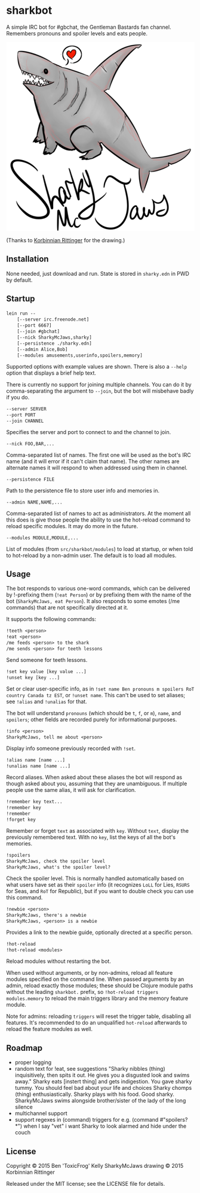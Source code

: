 # sharkbot

A simple IRC bot for #gbchat, the Gentleman Bastards fan channel. Remembers pronouns and spoiler levels and eats people.

![kickin' rad shark portrait](https://raw.githubusercontent.com/ToxicFrog/sharkbot/master/sharky.png)

(Thanks to [Korbinnian Rittinger](http://korvidian.tumblr.com) for the drawing.)

## Installation

None needed, just download and run. State is stored in `sharky.edn` in PWD by default.

## Startup

    lein run --
        [--server irc.freenode.net]
        [--port 6667]
        [--join #gbchat]
        [--nick SharkyMcJaws,sharky]
        [--persistence ./sharky.edn]
        [--admin Alice,Bob]
        [--modules amusements,userinfo,spoilers,memory]

Supported options with example values are shown. There is also a `--help` option that displays a brief help text.

There is currently no support for joining multiple channels. You can do it by comma-separating the argument to `--join`, but the bot will misbehave badly if you do.

    --server SERVER
    --port PORT
    --join CHANNEL

Specifies the server and port to connect to and the channel to join.

    --nick FOO,BAR,...

Comma-separated list of names. The first one will be used as the bot's IRC name (and it will error if it can't claim that name). The other names are alternate names it will respond to when addressed using them in channel.

    --persistence FILE

Path to the persistence file to store user info and memories in.

    --admin NAME,NAME,...

Comma-separated list of names to act as administrators. At the moment all this does is give those people the ability to use the hot-reload command to reload specific modules. It may do more in the future.

    --modules MODULE,MODULE,...

List of modules (from `src/sharkbot/modules`) to load at startup, or when told to hot-reload by a non-admin user. The default is to load all modules.

## Usage

The bot responds to various one-word commands, which can be delivered by !-prefixing them (`!eat Person`) or by prefixing them with the name of the bot (`SharkyMcJaws, eat Person`). It also responds to some emotes (/me commands) that are not specifically directed at it.

It supports the following commands:

    !teeth <person>
    !eat <person>
    /me feeds <person> to the shark
    /me sends <person> for teeth lessons

Send someone for teeth lessons.

    !set key value [key value ...]
    !unset key [key ...]

Set or clear user-specific info, as in `!set name Ben pronouns m spoilers RoT country Canada tz EST`, or `!unset name`. This can't be used to set aliases; see `!alias` and `!unalias` for that.

The bot will understand `pronouns` (which should be `t`, `f`, or `m`), `name`, and `spoilers`; other fields are recorded purely for informational purposes.

    !info <person>
    SharkyMcJaws, tell me about <person>

Display info someone previously recorded with `!set`.

    !alias name [name ...]
    !unalias name [name ...]

Record aliases. When asked about these aliases the bot will respond as though asked about you, assuming that they are unambiguous. If multiple people use the same alias, it will ask for clarification.

    !remember key text...
    !remember key
    !remember
    !forget key

Remember or forget `text` as associated with `key`. Without `text`, display the previously remembered text. With no `key`, list the keys of all the bot's memories.

    !spoilers
    SharkyMcJaws, check the spoiler level
    SharkyMcJaws, what's the spoiler level?

Check the spoiler level. This is normally handled automatically based on what users have set as their `spoiler` info (it recognizes `LoLL` for Lies, `RSURS` for Seas, and `RoT` for Republic), but if you want to double check you can use this command.

    !newbie <person>
    SharkyMcJaws, there's a newbie
    SharkyMcJaws, <person> is a newbie

Provides a link to the newbie guide, optionally directed at a specific person.

    !hot-reload
    !hot-reload <modules>

Reload modules without restarting the bot.

When used without arguments, or by non-admins, reload all feature modules specified on the command line. When passed arguments by an admin, reload exactly those modules; these should be Clojure module paths without the leading `sharkbot.` prefix, so `!hot-reload triggers modules.memory` to reload the main triggers library and the memory feature module.

Note for admins: reloading `triggers` will reset the trigger table, disabling all features. It's recommended to do an unqualified `hot-reload` afterwards to reload the feature modules as well.

## Roadmap

- proper logging
- random text for !eat, see suggestions
  <Ariaste> "Sharky nibbles (thing) inquisitively, then spits it out. He gives you a disgusted look and swims away."
  <booty> Sharky eats [instert thing] and gets indigestion. You gave sharky tummy. You should feel bad about your life and choices
  <Ariaste> Sharky chomps (thing) enthusiastically.
  <booty> Sharky plays with his food. Good sharky.
  <semirose> SharkyMcJaws swims alongside brother/sister of the lady of the long silence
- multichannel support
- support regexes in (command) triggers for e.g. (command #"spoilers\?*")
<Ariaste> when I say "vet" i want Sharky to look alarmed and hide under the couch

## License

Copyright © 2015 Ben 'ToxicFrog' Kelly
SharkyMcJaws drawing © 2015 Korbinnian Rittinger

Released under the MIT license; see the LICENSE file for details.
